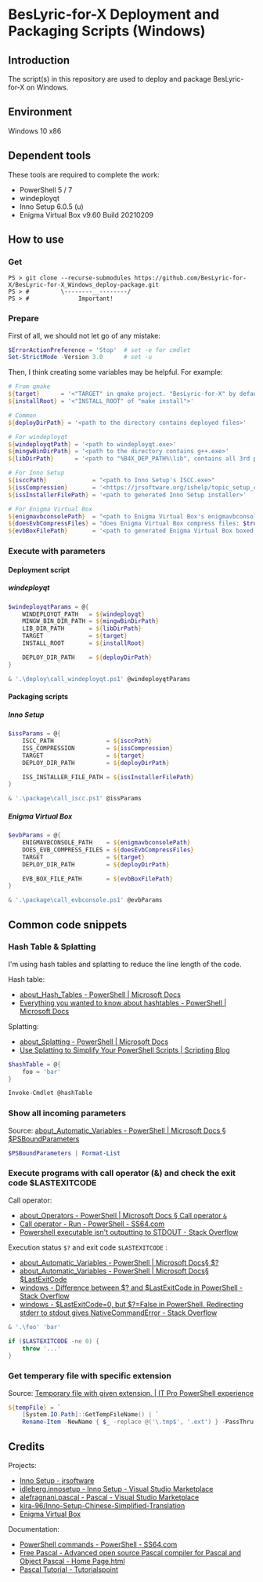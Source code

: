# BesLyric-for-X Deployment and Packaging Scripts (Windows)

## Introduction

The script(s) in this repository are used to deploy and package BesLyric-for-X on Windows.

## Environment

Windows 10 x86

## Dependent tools

These tools are required to complete the work:

- PowerShell 5 / 7
- windeployqt
- Inno Setup 6.0.5 (u)
- Enigma Virtual Box v9.60 Build 20210209

## How to use

### Get

```shell
PS > git clone --recurse-submodules https://github.com/BesLyric-for-X/BesLyric-for-X_Windows_deploy-package.git
PS > #         \--------__--------/
PS > #              Important!
```

### Prepare

First of all, we should not let go of any mistake:

```powershell
$ErrorActionPreference = 'Stop'  # set -e for cmdlet
Set-StrictMode -Version 3.0      # set -u
```

Then, I think creating some variables may be helpful. For example:

```powershell
# From qmake
${target}      = '<"TARGET" in qmake project. "BesLyric-for-X" by default>'
${installRoot} = '<"INSTALL_ROOT" of "make install">'

# Common
${deployDirPath} = '<path to the directory contains deployed files>'

# For windeployqt
${windeployqtPath} = '<path to windeployqt.exe>'
${mingwBinDirPath} = '<path to the directory contains g++.exe>'
${libDirPath}      = '<path to "%B4X_DEP_PATH%\lib", contains all 3rd party dll files>'

# For Inno Setup
${isccPath}             = "<path to Inno Setup's ISCC.exe>"
${issCompression}       = '<https://jrsoftware.org/ishelp/topic_setup_compression.htm>'
${issInstallerFilePath} = '<path to generated Inno Setup installer>'

# For Enigma Virtual Box
${enigmavbconsolePath}  = "<path to Enigma Virtual Box's enigmavbconsole.exe>"
${doesEvbCompressFiles} = "does Enigma Virtual Box compress files: $true or $false"
${evbBoxFilePath}       = '<path to generated Enigma Virtual Box boxed exe>'
```

### Execute with parameters

#### Deployment script

##### windeployqt

```powershell
$windeployqtParams = @{
    WINDEPLOYQT_PATH   = ${windeployqt}
    MINGW_BIN_DIR_PATH = ${mingwBinDirPath}
    LIB_DIR_PATH       = ${libDirPath}
    TARGET             = ${target}
    INSTALL_ROOT       = ${installRoot}

    DEPLOY_DIR_PATH    = ${deployDirPath}
}

& '.\deploy\call_windeployqt.ps1' @windeployqtParams
```

#### Packaging scripts

##### Inno Setup

```powershell
$issParams = @{
    ISCC_PATH               = ${isccPath}
    ISS_COMPRESSION         = ${issCompression}
    TARGET                  = ${target}
    DEPLOY_DIR_PATH         = ${deployDirPath}

    ISS_INSTALLER_FILE_PATH = ${issInstallerFilePath}
}

& '.\package\call_iscc.ps1' @issParams
```

##### Enigma Virtual Box

```powershell
$evbParams = @{
    ENIGMAVBCONSOLE_PATH    = ${enigmavbconsolePath}
    DOES_EVB_COMPRESS_FILES = ${doesEvbCompressFiles}
    TARGET                  = ${target}
    DEPLOY_DIR_PATH         = ${deployDirPath}

    EVB_BOX_FILE_PATH       = ${evbBoxFilePath}
}

& '.\package\call_evbconsole.ps1' @evbParams
```

## Common code snippets

### Hash Table & Splatting

I'm using hash tables and splatting to reduce the line length of the code.

Hash table:

- [about_Hash_Tables - PowerShell | Microsoft Docs](https://docs.microsoft.com/en-us/powershell/module/microsoft.powershell.core/about/about_hash_tables)
- [Everything you wanted to know about hashtables - PowerShell | Microsoft Docs](https://docs.microsoft.com/en-us/powershell/scripting/learn/deep-dives/everything-about-hashtable)

Splatting:

- [about_Splatting - PowerShell | Microsoft Docs](https://docs.microsoft.com/en-us/powershell/module/microsoft.powershell.core/about/about_splatting)
- [Use Splatting to Simplify Your PowerShell Scripts | Scripting Blog](https://devblogs.microsoft.com/scripting/use-splatting-to-simplify-your-powershell-scripts/)

```powershell
$hashTable = @{
    foo = 'bar'
}

Invoke-Cmdlet @hashTable
```

### Show all incoming parameters

Source: [about_Automatic_Variables - PowerShell | Microsoft Docs § $PSBoundParameters](https://docs.microsoft.com/en-us/powershell/module/microsoft.powershell.core/about/about_automatic_variables#psboundparameters)

```powershell
$PSBoundParameters | Format-List
```

### Execute programs with call operator (&) and check the exit code $LASTEXITCODE

Call operator:

- [about_Operators - PowerShell | Microsoft Docs § Call operator `&`](https://docs.microsoft.com/en-us/powershell/module/microsoft.powershell.core/about/about_operators#call-operator-)
- [Call operator - Run - PowerShell - SS64.com](https://ss64.com/ps/call.html)
- [Powershell executable isn&#39;t outputting to STDOUT - Stack Overflow](https://stackoverflow.com/questions/51333183/powershell-executable-isnt-outputting-to-stdout)

Execution status `$?` and exit code `$LASTEXITCODE` :

- [about_Automatic_Variables - PowerShell | Microsoft Docs§ $?](https://docs.microsoft.com/en-us/powershell/module/microsoft.powershell.core/about/about_automatic_variables#section-1)
- [about_Automatic_Variables - PowerShell | Microsoft Docs§ $LastExitCode](https://docs.microsoft.com/en-us/powershell/module/microsoft.powershell.core/about/about_automatic_variables#lastexitcode)
- [windows - Difference between $? and $LastExitCode in PowerShell - Stack Overflow](https://stackoverflow.com/questions/10666035/difference-between-and-lastexitcode-in-powershell)
- [windows - $LastExitCode=0, but $?=False in PowerShell. Redirecting stderr to stdout gives NativeCommandError - Stack Overflow](https://stackoverflow.com/questions/10666101/lastexitcode-0-but-false-in-powershell-redirecting-stderr-to-stdout-gives)

```powershell
& '.\foo' 'bar'

if ($LASTEXITCODE -ne 0) {
    throw '...'
}
```

### Get temperary file with specific extension

Source: [Temporary file with given extension. | IT Pro PowerShell experience](https://becomelotr.wordpress.com/2011/11/29/temporary-file-with-given-extension/)

```powershell
${tempFile} = `
    [System.IO.Path]::GetTempFileName() | `
    Rename-Item -NewName { $_ -replace @('\.tmp$', '.ext') } -PassThru
```

## Credits

Projects:

- [Inno Setup - jrsoftware](https://jrsoftware.org/isinfo.php)
- [idleberg.innosetup - Inno Setup - Visual Studio Marketplace](https://marketplace.visualstudio.com/items?itemName=idleberg.innosetup)
- [alefragnani.pascal - Pascal - Visual Studio Marketplace](https://marketplace.visualstudio.com/items?itemName=alefragnani.pascal)
- [kira-96/Inno-Setup-Chinese-Simplified-Translation](https://github.com/kira-96/Inno-Setup-Chinese-Simplified-Translation)
- [Enigma Virtual Box](https://www.enigmaprotector.com/en/aboutvb.html)

Documentation:

- [PowerShell commands - PowerShell - SS64.com](https://ss64.com/ps/)
- [Free Pascal - Advanced open source Pascal compiler for Pascal and Object Pascal - Home Page.html](https://www.freepascal.org/)
- [Pascal Tutorial - Tutorialspoint](https://www.tutorialspoint.com/pascal/)
